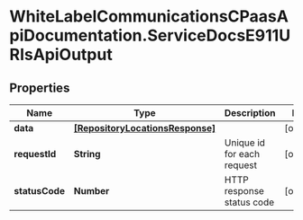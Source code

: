 # WhiteLabelCommunicationsCPaasApiDocumentation.ServiceDocsE911URIsApiOutput

## Properties

Name | Type | Description | Notes
------------ | ------------- | ------------- | -------------
**data** | [**[RepositoryLocationsResponse]**](RepositoryLocationsResponse.md) |  | [optional] 
**requestId** | **String** | Unique id for each request | [optional] 
**statusCode** | **Number** | HTTP response status code | [optional] 


